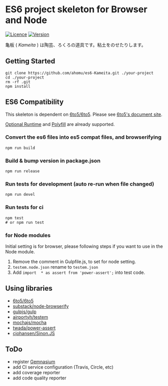 ES6 project skeleton for Browser and Node
====================

[![Licence](http://img.shields.io/badge/license-MIT-000000.svg?style=flat-square)](https://npmjs.org/package/es6-kameita)
[![Version](http://img.shields.io/npm/v/es6-kameita.svg?style=flat-square)](https://npmjs.org/package/es6-kameita)

亀板 ( _Kameita_ ) は陶芸、ろくろの道具です。粘土をのせたりします。

## Getting Started

```
git clone https://github.com/ahomu/es6-Kameita.git ./your-project
cd ./your-project
rm -rf .git
npm install
```

## ES6 Compatibility

This skeleton is dependent on [6to5/6to5](https://github.com/6to5/6to5). Please see [6to5's document site](https://6to5.org/). 

[Optional Runtime](https://6to5.org/optional-runtime.html) and [Polyfill](https://6to5.org/polyfill.html) are already supported.

### Convert the es6 files into es5 compat files, and browserifying

```
npm run build
```

### Build & bump version in package.json

```
npm run release
```

### Run tests for development (auto re-run when file changed)

```
npm run devel
```

### Run tests for ci

```
npm test
# or npm run test
```

### for Node modules

Initial setting is for browser, please following steps if you want to use in the Node module.

1. Remove the comment in Gulpfile.js, to set for node setting.
2. `testem.node.json` rename to `testem.json`
3. Add `import  * as assert from 'power-assert';` into test code.

## Using libraries

- [6to5/6to5](https://github.com/6to5/6to5)
- [substack/node-browserify](https://github.com/substack/node-browserify)
- [gulpjs/gulp](https://github.com/gulpjs/gulp/)
- [airportyh/testem](https://github.com/airportyh/testem)
- [mochajs/mocha](https://github.com/mochajs/mocha)
- [twada/power-assert](https://github.com/twada/power-assert)
- [cjohansen/Sinon.JS](https://github.com/cjohansen/Sinon.JS)

## ToDo

- register [Gemnasium](https://gemnasium.com/)
- add CI service configuration (Travis, Circle, etc)
- add coverage reporter
- add code quality reporter
